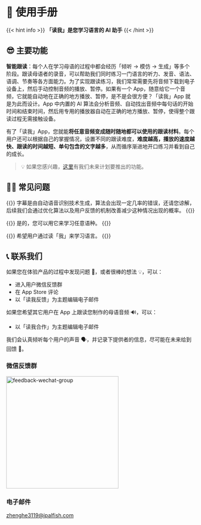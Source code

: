 # 📖 使用手册

{{< hint info >}}
**「读我」是您学习语言的 AI 助手**
{{< /hint >}}

## 😎 主要功能

**智能跟读**：每个人在学习母语的过程中都会经历「倾听 -> 模仿 -> 生成」等多个阶段。跟读母语者的录音，可以帮助我们同时练习一门语言的听力、发音、语法、语调、节奏等各方面能力。为了实现跟读练习，我们常常需要先将音频下载到电子设备上，然后手动控制音频的播放、暂停。如果有一个 App，随意给它一个音频，它就能自动地在正确的地方播放、暂停，是不是会很方便？「读我」App 就是为此而设计。App 中内置的 AI 算法会分析音频、自动找出音频中每句话的开始时间和结束时间，然后用专用的播放器自动在正确的地方播放、暂停，使得整个跟读过程无需接触设备。

有了「读我」App，您就能**将任意音频变成随时随地都可以使用的跟读材料**。每个用户还可以根据自己的掌握情况，设置不同的跟读难度，**难度越高，播放的速度越快、跟读的时间越短、单句包含的文字越多**，从而循序渐进地开口练习并看到自己的成长。

> 💡 如果您感兴趣，[这里](./roadmap)有我们未来计划要推出的功能。

## 🙋🏻 常见问题

{{<faq title="字幕不精准？" id="inaccurate-captions">}}
字幕是由自动语音识别技术生成，算法会出现一定几率的错误，还请您谅解，后续我们会通过优化算法以及用户反馈的机制改善减少这种情况出现的概率。
{{</faq>}}

{{<faq title="任何语言都支持吗？">}}
是的，您可以用它来学习任意语种。
{{</faq>}}

{{<faq title="为什么叫「读我」？">}}
希望用户通过读「我」来学习语言。
{{</faq>}}

## 📞 联系我们

如果您在体验产品的过程中发现问题 🐞，或者很棒的想法 💡，可以：

- 进入用户微信反馈群
- 在 App Store 评论
- 以「读我反馈」为主题编辑电子邮件

如果您希望其它用户在 App 上跟读您制作的母语音频 🔊，可以：

- 以「读我合作」为主题编辑电子邮件

我们会认真倾听每个用户的声音 🗣，并记录下提供者的信息，尽可能在未来给到回馈 🎁。

### 微信反馈群

<img src="https://readme.cdn.ipalfish.com/hz/readme/materials/b7/83/bee5359f500d915018d7ce8ec6e1" alt="feedback-wechat-group" width=300 />

### 电子邮件

zhenghe3119@ipalfish.com
